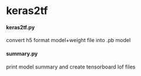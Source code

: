 # keras2tf

#### keras2tf.py
convert h5 format model+weight file into .pb model

#### summary.py
print model summary and create tensorboard lof files
